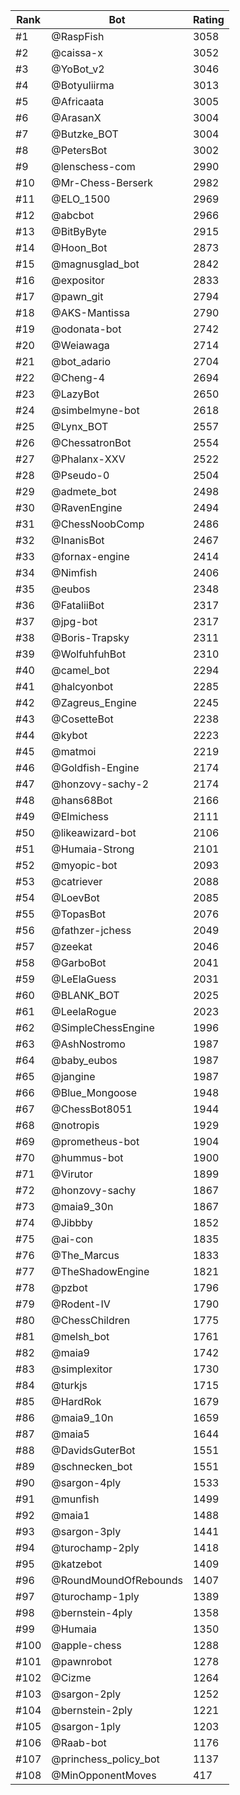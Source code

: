 Rank|Bot|Rating
---|---|---
#1|@RaspFish|3058
#2|@caissa-x|3052
#3|@YoBot_v2|3046
#4|@Botyuliirma|3013
#5|@Africaata|3005
#6|@ArasanX|3004
#7|@Butzke_BOT|3004
#8|@PetersBot|3002
#9|@lenschess-com|2990
#10|@Mr-Chess-Berserk|2982
#11|@ELO_1500|2969
#12|@abcbot|2966
#13|@BitByByte|2915
#14|@Hoon_Bot|2873
#15|@magnusglad_bot|2842
#16|@expositor|2833
#17|@pawn_git|2794
#18|@AKS-Mantissa|2790
#19|@odonata-bot|2742
#20|@Weiawaga|2714
#21|@bot_adario|2704
#22|@Cheng-4|2694
#23|@LazyBot|2650
#24|@simbelmyne-bot|2618
#25|@Lynx_BOT|2557
#26|@ChessatronBot|2554
#27|@Phalanx-XXV|2522
#28|@Pseudo-0|2504
#29|@admete_bot|2498
#30|@RavenEngine|2494
#31|@ChessNoobComp|2486
#32|@InanisBot|2467
#33|@fornax-engine|2414
#34|@Nimfish|2406
#35|@eubos|2348
#36|@FataliiBot|2317
#37|@jpg-bot|2317
#38|@Boris-Trapsky|2311
#39|@WolfuhfuhBot|2310
#40|@camel_bot|2294
#41|@halcyonbot|2285
#42|@Zagreus_Engine|2245
#43|@CosetteBot|2238
#44|@kybot|2223
#45|@matmoi|2219
#46|@Goldfish-Engine|2174
#47|@honzovy-sachy-2|2174
#48|@hans68Bot|2166
#49|@Elmichess|2111
#50|@likeawizard-bot|2106
#51|@Humaia-Strong|2101
#52|@myopic-bot|2093
#53|@catriever|2088
#54|@LoevBot|2085
#55|@TopasBot|2076
#56|@fathzer-jchess|2049
#57|@zeekat|2046
#58|@GarboBot|2041
#59|@LeElaGuess|2031
#60|@BLANK_BOT|2025
#61|@LeelaRogue|2023
#62|@SimpleChessEngine|1996
#63|@AshNostromo|1987
#64|@baby_eubos|1987
#65|@jangine|1987
#66|@Blue_Mongoose|1948
#67|@ChessBot8051|1944
#68|@notropis|1929
#69|@prometheus-bot|1904
#70|@hummus-bot|1900
#71|@Virutor|1899
#72|@honzovy-sachy|1867
#73|@maia9_30n|1867
#74|@Jibbby|1852
#75|@ai-con|1835
#76|@The_Marcus|1833
#77|@TheShadowEngine|1821
#78|@pzbot|1796
#79|@Rodent-IV|1790
#80|@ChessChildren|1775
#81|@melsh_bot|1761
#82|@maia9|1742
#83|@simplexitor|1730
#84|@turkjs|1715
#85|@HardRok|1679
#86|@maia9_10n|1659
#87|@maia5|1644
#88|@DavidsGuterBot|1551
#89|@schnecken_bot|1551
#90|@sargon-4ply|1533
#91|@munfish|1499
#92|@maia1|1488
#93|@sargon-3ply|1441
#94|@turochamp-2ply|1418
#95|@katzebot|1409
#96|@RoundMoundOfRebounds|1407
#97|@turochamp-1ply|1389
#98|@bernstein-4ply|1358
#99|@Humaia|1350
#100|@apple-chess|1288
#101|@pawnrobot|1278
#102|@Cizme|1264
#103|@sargon-2ply|1252
#104|@bernstein-2ply|1221
#105|@sargon-1ply|1203
#106|@Raab-bot|1176
#107|@princhess_policy_bot|1137
#108|@MinOpponentMoves|417
